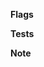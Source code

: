 **Flags**
<!--
Here is an example
fix #abab
- [ ] #abab
-->
**Tests**
<!-- 
test #abab
- [ ] #abab
-->

**Note**


